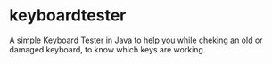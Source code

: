 # keyboardtester
A simple Keyboard Tester in Java to help you while cheking an old or damaged keyboard, to know which keys are working.
